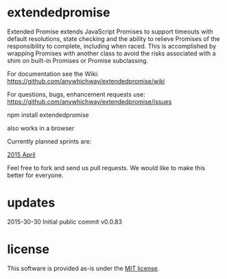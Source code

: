 # extendedpromise

Extended Promise extends JavaScript Promises to support timeouts with default resolutions, state checking and the ability to relieve Promises of the responsibility to complete, including when raced. This is accomplished by wrapping Promises with another class to avoid the risks associated with a shim on built-in Promises or Promise subclassing.

For documentation see the Wiki: https://github.com/anywhichway/extendedpromise/wiki

For questions, bugs, enhancement requests use: https://github.com/anywhichway/extendedpromise/issues

npm install extendedpromise

also works in a browser

Currently planned sprints are:

[2015 April](https://github.com/anywhichway/extendedpromise/milestones/2015%20April%20Sprint)

Feel free to fork and send us pull requests. We would like to make this better for everyone.

# updates

2015-30-30 Initial public commit v0.0.83

# license

This software is provided as-is under the [MIT license](http://opensource.org/licenses/MIT).